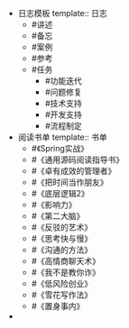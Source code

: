 - 日志模板
  template:: 日志
	- #讲述
	- #备忘
	- #案例
	- #参考
	- #任务
		- #功能迭代
		- #问题修复
		- #技术支持
		- #开发支持
		- #流程制定
- 阅读书单
  template:: 书单
	- #《Spring实战》
	- #《通用源码阅读指导书》
	- #《卓有成效的管理者》
	- #《把时间当作朋友》
	- #《底层逻辑2》
	- #《影响力》
	- #《第二大脑》
	- #《反驳的艺术》
	- #《思考快与慢》
	- #《沟通的方法》
	- #《高情商聊天术》
	- #《我不是教你诈》
	- #《低风险创业》
	- #《雪花写作法》
	- #《置身事内》
-